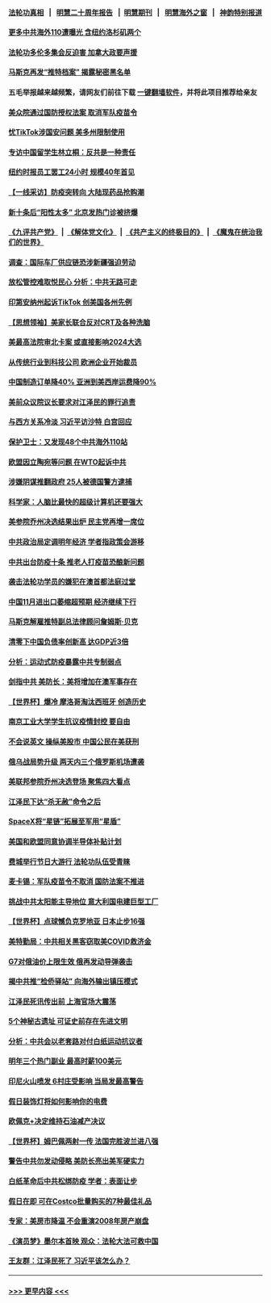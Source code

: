 #### [法轮功真相](https://github.com/gfw-breaker/truth/blob/master/README.md?t=0) &nbsp;&nbsp;|&nbsp;&nbsp; [明慧二十周年报告](https://github.com/gfw-breaker/mh-reports/blob/master/README.md?t=0) &nbsp;&nbsp;|&nbsp;&nbsp;[明慧期刊](https://github.com/gfw-breaker/mh-qikan) &nbsp;&nbsp;|&nbsp;&nbsp; [明慧海外之窗](https://github.com/gfw-breaker/mh-news/blob/master/README.md?t=0) &nbsp;&nbsp;|&nbsp;&nbsp; [神韵特别报道](https://github.com/gfw-breaker/mh-news/blob/master/shenyun.md?t=0)
#### [更多中共海外110遭曝光 含纽约洛杉矶两个](../pages/nf4514/n13881186.md?t=12091601) 
#### [法轮功多伦多集会反迫害 加拿大政要声援](../pages/nf4514/n13881303.md?t=12091601) 
#### [马斯克再发“推特档案” 揭露秘密黑名单](../pages/nf4514/n13881254.md?t=12091601) 
#### 五毛举报越来越频繁，请网友们前往下载 [一键翻墙软件](https://github.com/gfw-breaker/ssr-accounts)，并将此项目推荐给亲友
#### [美众院通过国防授权法案 取消军队疫苗令](../pages/nf4514/n13881072.md?t=12091601) 
#### [忧TikTok涉国安问题 美多州限制使用](../pages/nf4514/n13881026.md?t=12091601) 
#### [专访中国留学生林立桐：反共是一种责任](../pages/nf4514/n13881075.md?t=12091601) 
#### [纽约时报员工罢工24小时 规模40年首见](../pages/nf4514/n13881008.md?t=12091601) 
#### [【一线采访】防疫突转向 大陆现药品抢购潮](../pages/nf4514/n13880837.md?t=12091601) 
#### [新十条后“阳性太多” 北京发热门诊被挤爆](../pages/nf4514/n13880979.md?t=12091601) 
#### [《九评共产党》](https://github.com/begood0513/9ping.md/blob/master/README.md) &nbsp;|&nbsp; [《解体党文化》](../../../../jtdwh.md/blob/master/README.md)  &nbsp;|&nbsp; [《共产主义的终极目的》](../../../../gczydzjmd.md/blob/master/README.md) &nbsp;|&nbsp; [《魔鬼在统治我们的世界》](../../../../mgztzwmdsj.md/blob/master/README.md) 
#### [调查：国际车厂供应链恐涉新疆强迫劳动](../pages/nf4514/n13880731.md?t=12091601) 
#### [放松管控难取悦民心 分析：中共无路可走](../pages/nf4514/n13880355.md?t=12091601) 
#### [印第安纳州起诉TikTok 创美国各州先例](../pages/nf4514/n13880546.md?t=12091601) 
#### [【思想领袖】美家长联合反对CRT及各种洗脑](../pages/nf4514/n13861259.md?t=12091601) 
#### [美最高法院审北卡案 或直接影响2024大选](../pages/nf4514/n13880332.md?t=12091601) 
#### [从传统行业到科技公司 欧洲企业开始裁员](../pages/nf4514/n13880349.md?t=12091601) 
#### [中国制造订单降40% 亚洲到美西岸运费降90%](../pages/nf4514/n13880336.md?t=12091601) 
#### [美前众议院议长要求对江泽民的罪行追责](../pages/nf4514/n13880250.md?t=12091601) 
#### [与西方关系冷淡 习近平访沙特 白宫回应](../pages/nf4514/n13880338.md?t=12091601) 
#### [保护卫士：又发现48个中共海外110站](../pages/nf4514/n13879716.md?t=12091601) 
#### [欧盟因立陶宛等问题 在WTO起诉中共](../pages/nf4514/n13880268.md?t=12091601) 
#### [涉嫌阴谋推翻政府 25人被德国警方逮捕](../pages/nf4514/n13880188.md?t=12091601) 
#### [科学家：人脑比最快的超级计算机还要强大](../pages/nf4514/n13880243.md?t=12091601) 
#### [美参院乔州决选结果出炉 民主党再增一席位](../pages/nf4514/n13879720.md?t=12091601) 
#### [中共政治局定调明年经济 学者指政策会游移](../pages/nf4514/n13880122.md?t=12091601) 
#### [中共出台防疫十条 推老人打疫苗恐酿新问题](../pages/nf4514/n13879892.md?t=12091601) 
#### [袭击法轮功学员的嫌犯在澳首都法庭过堂](../pages/nf4514/n13879748.md?t=12091601) 
#### [中国11月进出口萎缩超预期 经济继续下行](../pages/nf4514/n13880013.md?t=12091601) 
#### [马斯克解雇推特副总法律顾问詹姆斯·贝克](../pages/nf4514/n13879749.md?t=12091601) 
#### [清零下中国负债率创新高 达GDP近3倍](../pages/nf4514/n13879828.md?t=12091601) 
#### [分析：运动式防疫暴露中共专制弱点](../pages/nf4514/n13879640.md?t=12091601) 
#### [剑指中共 美防长：美将增加在澳军事存在](../pages/nf4514/n13879619.md?t=12091601) 
#### [【世界杯】爆冷 摩洛哥淘汰西班牙 创造历史](../pages/nf4514/n13879633.md?t=12091601) 
#### [南京工业大学学生抗议疫情封控 要自由](../pages/nf4514/n13879496.md?t=12091601) 
#### [不会说英文 操纵美股市 中国公民在美获刑](../pages/nf4514/n13879228.md?t=12091601) 
#### [俄乌战局势升级 两天内三个俄罗斯机场遭袭](../pages/nf4514/n13879596.md?t=12091601) 
#### [美联邦参院乔州决选登场 聚焦四大看点](../pages/nf4514/n13879497.md?t=12091601) 
#### [江泽民下达“杀无赦”命令之后](../pages/nf4514/n13878084.md?t=12091601) 
#### [SpaceX将“星链”拓展至军用“星盾”](../pages/nf4514/n13879189.md?t=12091601) 
#### [美国和欧盟同意协调半导体补贴计划](../pages/nf4514/n13879188.md?t=12091601) 
#### [费城举行节日大游行 法轮功队伍受青睐](../pages/nf4514/n13878594.md?t=12091601) 
#### [麦卡锡：军队疫苗令不取消 国防法案不推进](../pages/nf4514/n13879097.md?t=12091601) 
#### [挑战中共太阳能主导地位 意大利国电建巨型工厂](../pages/nf4514/n13879055.md?t=12091601) 
#### [【世界杯】点球憾负克罗地亚 日本止步16强](../pages/nf4514/n13879096.md?t=12091601) 
#### [美特勤局：中共相关黑客窃取美COVID救济金](../pages/nf4514/n13879086.md?t=12091601) 
#### [G7对俄油价上限生效 俄再发动导弹袭击](../pages/nf4514/n13878968.md?t=12091601) 
#### [揭中共推“检侨驿站” 向海外输出镇压模式](../pages/nf4514/n13878090.md?t=12091601) 
#### [江泽民死讯传出前 上海官场大震荡](../pages/nf4514/n13878729.md?t=12091601) 
#### [5个神秘古遗址 可证史前存在先进文明](../pages/nf4514/n13878413.md?t=12091601) 
#### [分析：中共会以老套路对付白纸运动抗议者](../pages/nf4514/n13878674.md?t=12091601) 
#### [明年三个热门副业 最高时薪100美元](../pages/nf4514/n13877160.md?t=12091601) 
#### [印尼火山喷发 6村庄受影响 当局发最高警告](../pages/nf4514/n13878551.md?t=12091601) 
#### [假日装饰灯将如何影响你的电费](../pages/nf4514/n13878525.md?t=12091601) 
#### [欧佩克+决定维持石油减产决议](../pages/nf4514/n13878445.md?t=12091601) 
#### [【世界杯】姆巴佩两射一传 法国完胜波兰进八强](../pages/nf4514/n13878499.md?t=12091601) 
#### [警告中共勿发动侵略 美防长亮出美军硬实力](../pages/nf4514/n13878438.md?t=12091601) 
#### [白纸革命后中共松绑防疫 学者：表面让步](../pages/nf4514/n13878441.md?t=12091601) 
#### [假日在即 可在Costco批量购买的7种最佳礼品](../pages/nf4514/n13876443.md?t=12091601) 
#### [专家：美房市降温 不会重演2008年房产崩盘](../pages/nf4514/n13878147.md?t=12091601) 
#### [《演员梦》墨尔本首映 观众：法轮大法可救中国](../pages/nf4514/n13878319.md?t=12091601) 
#### [王友群：江泽民死了 习近平该怎么办？](../pages/nf4514/n13878298.md?t=12091601) 

----
#### [ >>> 更早内容 <<< ](../indexes/nf4514-earlier.md)
